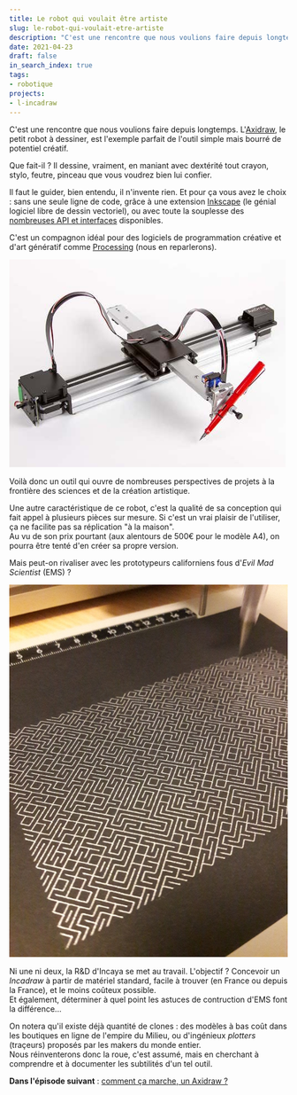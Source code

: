```yaml
---
title: Le robot qui voulait être artiste
slug: le-robot-qui-voulait-etre-artiste
description: "C'est une rencontre que nous voulions faire depuis longtemps. L'Axidraw, le petit robot à dessiner, est l'exemple parfait de l'outil simple mais bourré de potentiel créatif."
date: 2021-04-23
draft: false
in_search_index: true
tags:
- robotique
projects:
- l-incadraw
---
```


C'est une rencontre que nous voulions faire depuis longtemps. L'[Axidraw](https://www.axidraw.com/), le petit robot à dessiner, est l'exemple parfait de l'outil simple mais bourré de potentiel créatif.<!--more-->

Que fait-il ? Il dessine, vraiment, en maniant avec dextérité tout crayon, stylo, feutre, pinceau que vous voudrez bien lui confier.

Il faut le guider, bien entendu, il n'invente rien. Et pour ça vous avez le choix : sans une seule ligne de code, grâce à une extension [Inkscape](https://inkscape.org/fr/) (le génial logiciel libre de dessin vectoriel), ou avec toute la souplesse des [nombreuses API et interfaces](https://wiki.evilmadscientist.com/AxiDraw#For_Developers) disponibles.

C'est un compagnon idéal pour des logiciels de programmation créative et d'art génératif comme [Processing](https://processing.org/) (nous en reparlerons).

![l'Axidraw V3 (A4)](axidraw.jpg "Axidraw V3")

Voilà donc un outil qui ouvre de nombreuses perspectives de projets à la frontière des sciences et de la création artistique.

Une autre caractéristique de ce robot, c'est la qualité de sa conception qui fait appel à plusieurs pièces sur mesure. Si c'est un vrai plaisir de l'utiliser, ça ne facilite pas sa réplication "à la maison".  
Au vu de son prix pourtant (aux alentours de 500€ pour le modèle A4), on pourra être tenté d'en créer sa propre version.

Mais peut-on rivaliser avec les prototypeurs californiens fous d'_Evil Mad Scientist_ (EMS) ?

![l'Axidraw rend fou !](axifou.jpg "10 PRINT")


Ni une ni deux, la R&D d'Incaya se met au travail. L'objectif ? Concevoir un _Incadraw_ à partir de matériel standard, facile à trouver (en France ou depuis la France), et le moins coûteux possible.  
Et également, déterminer à quel point les astuces de contruction d'EMS font la différence...

On notera qu'il existe déjà quantité de clones : des modèles à bas coût dans les boutiques en ligne de l'empire du Milieu, ou d'ingénieux _plotters_ (traçeurs) proposés par les makers du monde entier.  
Nous réinventerons donc la roue, c'est assumé, mais en cherchant à comprendre et à documenter les subtilités d'un tel outil.

**Dans l'épisode suivant** : [comment ça marche, un Axidraw ?](https://www.incaya.fr/blog/axidraw-2)
